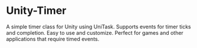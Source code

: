 # Unity-Timer
A simple timer class for Unity using UniTask. Supports events for timer ticks and completion. Easy to use and customize. Perfect for games and other applications that require timed events.
